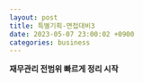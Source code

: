 ```yaml
---
layout: post
title: 특별기획-면접대비3
date: 2023-05-07 23:00:02 +0900
categories: business
---
```


<p>
<span style="font-weight:bolder">재무관리 전범위 빠르게 정리 시작</span>
<br/><br/>

</p>
